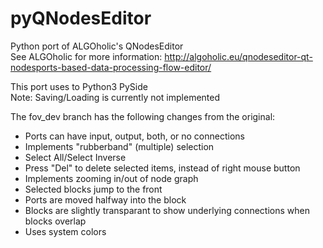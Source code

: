pyQNodesEditor
==============

Python port of ALGOholic's QNodesEditor  
See ALGOholic for more information:
http://algoholic.eu/qnodeseditor-qt-nodesports-based-data-processing-flow-editor/

This port uses to Python3 PySide  
Note: Saving/Loading is currently not implemented

The fov_dev branch has the following changes from the original:

* Ports can have input, output, both, or no connections
* Implements "rubberband" (multiple) selection
* Select All/Select Inverse
* Press "Del" to delete selected items, instead of right mouse button
* Implements zooming in/out of node graph
* Selected blocks jump to the front
* Ports are moved halfway into the block
* Blocks are slightly transparant to show underlying connections
  when blocks overlap
* Uses system colors

